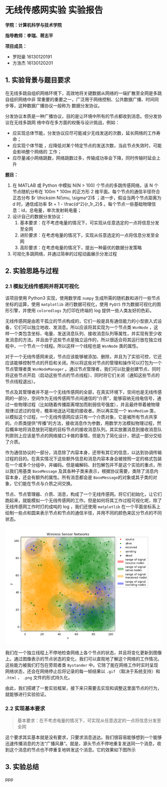 # 无线传感网实验 实验报告

**学院：计算机科学与技术学院**

**指导教师：李瑞、蒋志平**

**项目成员：**

- 罗阳豪 16130120191
- 方浩杰 16130120201

## 1. 实验背景与题目要求

在⽆线多跳⾃组织⽹络环境下，⾼效地将关键数据从⽹络的⼀端扩散⾄全⽹是多跳⾃组织⽹络中⾮ 常重要的重要之⼀，⼴泛⽤于⽹络控制、公共数据⼴播、时间同步等，这种数据⼴播协议⼀般称为 数据分发协议。

分发协议本质是⼀种⼴播协议，⽬的是让环境中所有的节点都收到消息。但分发协议在⽆线多跳⽹ 络中存在多⽅⾯的权衡与设计挑战，例如：

- 应实现总体节能，分发协议应尽可能减少⽆线发送的次数，延⻓⽹络的⼯作寿命；
- 应实现个体节能 ，应降低对某个特定节点的发送次数，当此节点失效时，可能会影响整个⽹络的 ⼯作；
- 应尽量减⼩⽹络跳数，⽹络跳数过多，传输成功率会下降，同时传输时延会上升

**题目：**

1. 在 MATLAB 或 Python 中模拟 N(N > 100) 个节点的多跳传感⽹络，该 N 个节点随机分布在 100m * 100m 的正⽅形 2 维平⾯。每个节点的通信半径符合正态分布 $r \thicksim N(\mu, \sigma^2)$ ；进⼀步，假设当两个节点距离为 d 时，通信成功率 $t = 1 - \frac{d^2}{r_1r_2}$ 。每个节点⼀些基础物理信息：id，总电量，单次发射耗电量；
2. 设计⾃⼰的数据分发协议：
   1. 基本要求：在不考虑电量的情况下，可实现从任意选定的⼀点将信息分发⾄全⽹
   2. 进阶要求：在考虑电量的情况下，实现从任意选定的⼀点将信息分发⾄全⽹
   3. ⾼阶要求：在考虑电量的情况下，提出⼀种最优的数据分发策略
3. 可视化多跳⽹络，并通过简单的过程动画展示分发过程

## 2. 实验思路与过程

### 2.1 模拟无线传感网并将其可视化

该项目使用 Python3 实现，使用数学库 `numpy` 生成所需的随机数和进行一些节点坐标的运算，使用 `matplotlib` 进行数据可视化，使用 `PyQt5` 作为数据可视化的图形引擎，并使用 `coloredlogs` 为打印在终端的 log 提供一些人类友好的色彩。

无线传感网是由若干孤立的节点构成的，它们一般是具有通信能力的小型嵌入式设备，它们可以独立地收、发消息。所以应该将其实现为一个节点类 `WsnNode` ，这样一个类包含坐标、电量、发送消息队列、接收消息队列等属性，并实现有至少收发消息的方法。并且由于这些节点是独立运作的，所以很适合将其运行放在独立线程中，一个节点一个线程。所以这样一个线程也是 `WsnNode` 类的属性。

对于一个无线传感网来说，节点应该能够被添加、删除，并且为了实验可控，它还应该能够控制节点的开启和关闭。所以将这些对节点的管理和操作可以打包为一个节点管理者类 `WsnNodeManager` 。通过节点管理者，我们可以批量创建节点、同时将这些节点开启（启动这些节点的节点线程）、同时将它们关闭（通知这些节点的节点线程退出）。

节点及其管理者并不是一个无线传感网的全部，在真实环境下，空间也是无线传感网的一部分，空间作为无线传感网节点间通信的“介质”，能够容纳无线电信号，通过一些物理过程（比如随着传播距离增加而削弱信号强度），并且最终带着被物理规律过滤过的信号，概率地送达可能的接收者。所以再实现一个 `WsnMedium` 类，以模拟这个过程，一个无线传感网应该只有一个介质对象，它是被所有节点共享的。介质类提供“传播”的方法，接收消息作为参数，用数学方法模拟物理过程，然后概率地将消息放到可能的目标节点的接收消息队列。其实放置消息到接收消息队列原则上应该是节点的网络接口卡做的事情，但是为了简化设计，把这一部分交给了介质。

作为通信协议的一部分，消息除了内容本身，还带有其它的信息，以达到协调传输过程的目的。在真实情况下这些额外信息和消息内容本身会被按照一定的格式包装在一个或多个分组中，并编码。但是编解码、封包解包并不是这个实验的重点，所以我们用基类 `BaseMessage` 及其各种子类来表示，根据协议需要，类除了消息内容本身，还会有额外的属性。所有消息都会是 `BaseMessage`的对象或其子类的对象，它们能在节点与介质之间交换。

节点、节点管理器、介质、消息，构成了一个无线传感网。将它们初始化，让它们跑起来，就能模拟一个无线传感网的工作。但是如何将其工作过程可视化呢，除了无线传感网工作时打的成吨的 log ，我们还使用 `matplotlib` 在一个平面坐标系上绘制一些点和圆来表示节点和节点的通信半径，并用不同的颜色来区分节点的不同状态。

![result](./images/img-demo.png)

我们在一个独立线程上不停地检查网络上各个节点的状态，并且将变化更新到图像上。通过图像表示的节点状态的变化，我们可以直观地了解这个网络的工作情况。这些能力被我们打包在旁观者类 `Bystander` 中。它除了能在网络工作时实时呈现网络状态，还会在网络停止后将记录的每一帧结果以 `.gif` （取决于系统支持）和 `.html` 、 `.png` 文件的形式持久化。

由此，我们搭建了一套实验框架，接下来只需要去实现和调整这里面节点的行为，就能够进行实验验证。

### 2.2 实现基本要求

> 基本要求：在不考虑电量的情况下，可实现从任意选定的⼀点将信息分发⾄全⽹

这个要求其实基本就是没有要求，只要求消息送达。我们很容易能够想到一个能够迅速传播消息的方法“广播风暴”。就是，源头节点不停地重复发送同一个消息，收到这个消息的节点也不停重复地转发这个消息。它的效果如下图所示



## 3. 实验总结

ppp